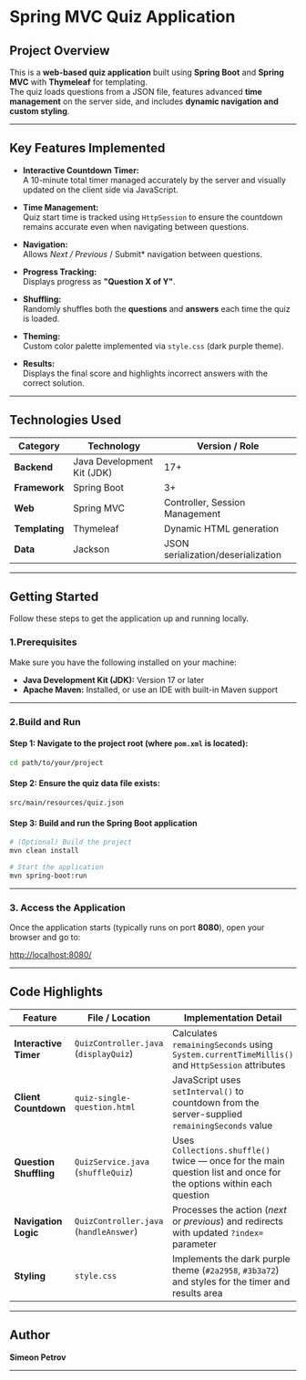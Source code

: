 # Spring MVC Quiz Application

## Project Overview

This is a **web-based quiz application** built using **Spring Boot** and **Spring MVC** with **Thymeleaf** for templating.  
The quiz loads questions from a JSON file, features advanced **time management** on the server side, and includes **dynamic navigation and custom styling**.

---

## Key Features Implemented

- **Interactive Countdown Timer:**  
  A 10-minute total timer managed accurately by the server and visually updated on the client side via JavaScript.

- **Time Management:**  
  Quiz start time is tracked using `HttpSession` to ensure the countdown remains accurate even when navigating between questions.

- **Navigation:**  
  Allows *Next / Previous* / Submit* navigation between questions.

- **Progress Tracking:**  
  Displays progress as **"Question X of Y"**.

- **Shuffling:**  
  Randomly shuffles both the **questions** and **answers** each time the quiz is loaded.

- **Theming:**  
  Custom color palette implemented via `style.css` (dark purple theme).

- **Results:**  
  Displays the final score and highlights incorrect answers with the correct solution.

---

## Technologies Used

| Category    | Technology              | Version / Role |
|--------------|--------------------------|----------------|
| **Backend** | Java Development Kit (JDK) | 17+ |
| **Framework** | Spring Boot | 3+ |
| **Web** | Spring MVC | Controller, Session Management |
| **Templating** | Thymeleaf | Dynamic HTML generation |
| **Data** | Jackson | JSON serialization/deserialization |

---

## Getting Started

Follow these steps to get the application up and running locally.

### 1.Prerequisites

Make sure you have the following installed on your machine:

- **Java Development Kit (JDK):** Version 17 or later  
- **Apache Maven:** Installed, or use an IDE with built-in Maven support

---

### 2.Build and Run

#### Step 1: Navigate to the project root (where `pom.xml` is located):

```bash
cd path/to/your/project
```

#### Step 2: Ensure the quiz data file exists:
```
src/main/resources/quiz.json
```

#### Step 3: Build and run the Spring Boot application

```bash
# (Optional) Build the project
mvn clean install

# Start the application
mvn spring-boot:run
```

---

### 3. Access the Application

Once the application starts (typically runs on port **8080**), open your browser and go to:

 [http://localhost:8080/](http://localhost:8080/)

---

## Code Highlights

| Feature | File / Location | Implementation Detail |
|----------|------------------|------------------------|
| **Interactive Timer** | `QuizController.java` (`displayQuiz`) | Calculates `remainingSeconds` using `System.currentTimeMillis()` and `HttpSession` attributes |
| **Client Countdown** | `quiz-single-question.html` | JavaScript uses `setInterval()` to countdown from the server-supplied `remainingSeconds` value |
| **Question Shuffling** | `QuizService.java` (`shuffleQuiz`) | Uses `Collections.shuffle()` twice — once for the main question list and once for the options within each question |
| **Navigation Logic** | `QuizController.java` (`handleAnswer`) | Processes the action (*next* or *previous*) and redirects with updated `?index=` parameter |
| **Styling** | `style.css` | Implements the dark purple theme (`#2a2958`, `#3b3a72`) and styles for the timer and results area |

---

## Author

**Simeon Petrov**  

---
